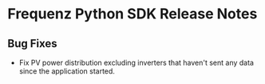 # Frequenz Python SDK Release Notes

## Bug Fixes

- Fix PV power distribution excluding inverters that haven't sent any data since the application started.
